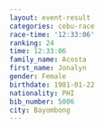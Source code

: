 ```yaml
---
layout: event-result 
categories: cebu-race 
race-time: '12:33:06'
ranking: 24
time: 12:33:06
family_name: Acosta
first_name: Jonalyn
gender: Female
birthdate: 1981-01-22
nationality: PHI
bib_number: 5006
city: Bayombong
---
```

